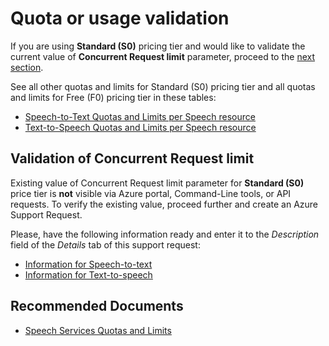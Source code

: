 <properties
pageTitle="Quota or usage validation"
description="Quota or usage validation"
service="microsoft.CognitiveServices"
resource="accounts"
authors="alexeyo26"
ms.author="alexeyo"
displayOrder=""
selfHelpType="generic"
supportTopicIds="32683856"
productPesIds="16870"
cloudEnvironments="public, MoonCake, fairfax"
articleId="Speech_Services_quotaOrSubsciptonIssues_quotaOrUsageValidation"
ownershipId="AzureCogSvc_CognitiveServices"
/>

# Quota or usage validation

If you are using **Standard (S0)** pricing tier and would like to validate the current value of **Concurrent Request limit** parameter, proceed to the [next section](#validation-of-concurrent-request-limit).

See all other quotas and limits for Standard (S0) pricing tier and all quotas and limits for Free (F0) pricing tier in these tables:

- [Speech-to-Text Quotas and Limits per Speech resource](https://docs.microsoft.com/azure/cognitive-services/speech-service/speech-services-quotas-and-limits#speech-to-text-quotas-and-limits-per-speech-resource)
- [Text-to-Speech Quotas and Limits per Speech resource](https://docs.microsoft.com/azure/cognitive-services/speech-service/speech-services-quotas-and-limits#text-to-speech-quotas-and-limits-per-speech-resource)

## Validation of Concurrent Request limit

Existing value of Concurrent Request limit parameter for **Standard (S0)** price tier is **not** visible via Azure portal, Command-Line tools, or API requests. To verify the existing value, proceed further and create an Azure Support Request.

Please, have the following information ready and enter it to the *Description* field of the *Details* tab of this support request:

- [Information for Speech-to-text](https://docs.microsoft.com/azure/cognitive-services/speech-service/speech-services-quotas-and-limits#have-the-required-information-ready)
- [Information for Text-to-speech](https://docs.microsoft.com/azure/cognitive-services/speech-service/speech-services-quotas-and-limits#prepare-the-required-information)

## **Recommended Documents**

- [Speech Services Quotas and Limits](https://docs.microsoft.com/azure/cognitive-services/speech-service/speech-services-quotas-and-limits)
